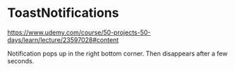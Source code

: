 # ToastNotifications
https://www.udemy.com/course/50-projects-50-days/learn/lecture/23597028#content

Notification pops up in the right bottom corner. Then disappears after a few seconds.

